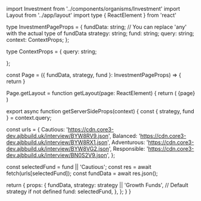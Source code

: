 import Investment from '../components/organisms/Investment'
import Layout from '../app/layout'
import type { ReactElement } from 'react'


type InvestmentPageProps = {
  fundData: string; // You can replace 'any' with the actual type of fundData
  strategy: string;
  fund: string;
  query: string;
  context: ContextProps;
};

type ContextProps = {
  query: string;

};

const Page = ({ fundData, strategy, fund }: InvestmentPageProps) => {
  return <Investment fundData={fundData} strategy={strategy} fund={fund} />
}
 
Page.getLayout = function getLayout(page: ReactElement) {
  return (
    <Layout>
      {page}
    </Layout>
  )

export async function getServerSideProps(context) {
  const { strategy, fund } = context.query;

  const urls = {
    Cautious: 'https://cdn.core3-dev.ajbbuild.uk/interview/BYW8RV9.json',
    Balanced: 'https://cdn.core3-dev.ajbbuild.uk/interview/BYW8RX1.json',
    Adventurous: 'https://cdn.core3-dev.ajbbuild.uk/interview/BYW8VG2.json',
    Responsible: 'https://cdn.core3-dev.ajbbuild.uk/interview/BN0S2V9.json',
  };

  const selectedFund = fund || 'Cautious';
  const res = await fetch(urls[selectedFund]);
  const fundData = await res.json();

  return {
    props: {
      fundData,
      strategy: strategy || 'Growth Funds', // Default strategy if not defined
      fund: selectedFund,
    },
  };
}
}